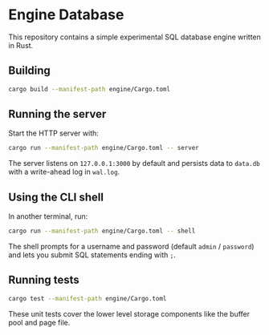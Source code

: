 # Engine Database

This repository contains a simple experimental SQL database engine written in Rust.

## Building

```bash
cargo build --manifest-path engine/Cargo.toml
```

## Running the server

Start the HTTP server with:

```bash
cargo run --manifest-path engine/Cargo.toml -- server
```

The server listens on `127.0.0.1:3000` by default and persists data to `data.db` with a write-ahead log in `wal.log`.

## Using the CLI shell

In another terminal, run:

```bash
cargo run --manifest-path engine/Cargo.toml -- shell
```

The shell prompts for a username and password (default `admin` / `password`) and lets you submit SQL statements ending with `;`.

## Running tests

```bash
cargo test --manifest-path engine/Cargo.toml
```

These unit tests cover the lower level storage components like the buffer pool and page file.
